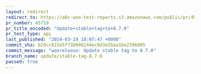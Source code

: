 ```yaml
---
layout: redirect
redirect_to: https://a8c-woo-test-reports.s3.amazonaws.com/public/pr/45719/api/index.html
pr_number: 45719
pr_title_encoded: "Update+stable+tag+to+8.7.0"
pr_test_type: api
last_published: "2024-03-19 18:07:47 +0000"
commit_sha: b2dcc821e5f738940144ec8d3e2baa16e2396885
commit_message: "woorelease: Update stable tag to 8.7.0"
branch_name: update/stable-tag-8.7.0
passed: true
---
```

